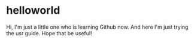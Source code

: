 # helloworld
Hi, I'm just a little one who is learning Github now. And here I'm just trying the usr guide. 
Hope that be useful!
